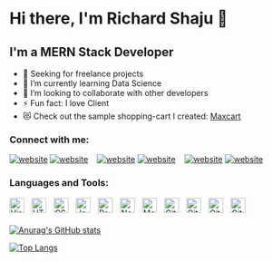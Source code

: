 # Hi there, I'm Richard Shaju 👋 

## I'm a MERN Stack Developer

- 🔭 Seeking for freelance projects
- 🌱 I’m currently learning Data Science
- 👯 I’m looking to collaborate with other developers
- ⚡ Fun fact: I love Client
- 😻 Check out the sample shopping-cart I created: [Maxcart](https://maxcart.onrender.com/)

### Connect with me:


[![website](./img/x-light.svg)](https://twitter.com/richard_shaju#gh-light-mode-only)
[![website](./img/x-dark.svg)](https://twitter.com/richard_shaju#gh-dark-mode-only)
&nbsp;&nbsp;
[![website](./img/linkedin-light.svg)](https://www.linkedin.com/in/richard-shaju-a5902b244#gh-light-mode-only)
[![website](./img/linkedin-dark.svg)](https://www.linkedin.com/in/richard-shaju-a5902b244#gh-dark-mode-only)
&nbsp;&nbsp;
[![website](./img/instagram-light.svg)](https://instagram.com/richard_kuttikkadan#gh-light-mode-only)
[![website](./img/instagram-dark.svg)](https://instagram.com/richard_kuttikkadan#gh-dark-mode-only)

### Languages and Tools:

[<img align="left" alt="Visual Studio Code" width="26px" src="https://cdn.jsdelivr.net/gh/devicons/devicon/icons/vscode/vscode-original.svg" style="padding-right:10px;" />][webdevplaylist]
[<img align="left" alt="HTML5" width="26px" src="https://cdn.jsdelivr.net/gh/devicons/devicon/icons/html5/html5-original.svg" style="padding-right:10px;" />][html]
[<img align="left" alt="CSS3" width="26px" src="https://cdn.jsdelivr.net/gh/devicons/devicon/icons/css3/css3-original.svg" style="padding-right:10px;" />][cssplaylist]
[<img align="left" alt="JavaScript" width="26px" src="https://cdn.jsdelivr.net/gh/devicons/devicon/icons/javascript/javascript-original.svg" style="padding-right:10px;" />][jsplaylist]
[<img align="left" alt="React" width="26px" src="https://cdn.jsdelivr.net/gh/devicons/devicon/icons/react/react-original.svg" style="padding-right:10px;" />][reactplaylist]
[<img align="left" alt="Node.js" width="26px" src="https://cdn.jsdelivr.net/gh/devicons/devicon/icons/nodejs/nodejs-original.svg" style="padding-right:10px;" />][node]
[<img align="left" alt="MongoDB" width="26px" src="https://cdn.jsdelivr.net/gh/devicons/devicon/icons/mongodb/mongodb-original.svg" style="padding-right:10px;" />][mongo]
[<img align="left" alt="Git" width="26px" src="https://cdn.jsdelivr.net/gh/devicons/devicon/icons/git/git-original.svg" style="padding-right:10px;" />][git]
[<img align="left" alt="Git" width="26px" src="https://upload.wikimedia.org/wikipedia/commons/b/b2/Bootstrap_logo.svg" style="padding-right:10px;" />][bootstrap]
[<img align="left" alt="Git" width="26px" src="https://www.vectorlogo.zone/logos/handlebarsjs/handlebarsjs-icon.svg" style="padding-right:10px;" />][handle]
[<img align="left" alt="Git" width="26px" src="https://www.vectorlogo.zone/logos/firebase/firebase-icon.svg" style="padding-right:10px;" />][firebase]
<br />
<br/>

[![Anurag's GitHub stats](https://github-readme-stats.vercel.app/api?username=richardshaju&show_icons=true&hide_border=true)](https://github.com/richardshaju/)
<br/>

[![Top Langs](https://github-readme-stats.vercel.app/api/top-langs/?username=richardshaju&layout=compact&hide_border=true)](https://github.com/richardshaju/)

[website]: https://codeSTACKr.com
[course]: http://vsCodeHero.com
[twitter]: https://twitter.com/codeSTACKr
[youtube]: https://youtube.com/codeSTACKr
[instagram]: https://instagram.com/codeSTACKr
[linkedin]: https://linkedin.com/in/codeSTACKr
[webdevplaylist]:https://code.visualstudio.com/
[html]:https://en.wikipedia.org/wiki/HTML5
[jsplaylist]:https://www.javascript.com/
[cssplaylist]:https://en.wikipedia.org/wiki/CSS
[reactplaylist]: https://reactjs.org/
[node]:https://nodejs.org/en/
[mongo]:https://www.mongodb.com/
[git]:https://git-scm.com/
[bootstrap]:https://getbootstrap.com/
[handle]:https://handlebarsjs.com/
[firebase]:https://firebase.google.com/
